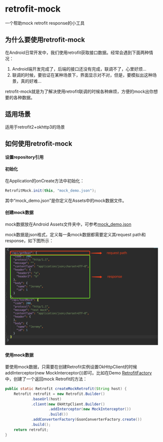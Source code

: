 # retrofit-mock
一个帮助mock retrofit response的小工具
## 为什么要使用retrofit-mock
在Android日常开发中，我们使用retrofit获取接口数据。经常会遇到下面两种情况：
1. Android端开发完成了，后端的接口还没有完成，联调不了，心里好烦...
2. 联调的时候，要验证在某种场景下，界面显示对不对，但是，要模拟出这种场景，真的好难...

retrofit-mock就是为了解决使用retrofit联调的时候各种麻烦，方便的mock出你想要的各种数据。

## 适用场景
适用于retrofit2+okhttp3的场景

## 如何使用retrofit-mock
#### 设置repository引用
#### 初始化
在Application的onCreate方法中初始化：

```java
RetrofitMock.init(this, "mock_demo.json");
```
其中“mock_demo.json”是你定义在Assets中的mock数据文件。
#### 创建mock数据
mock数据放在Android Assets文件夹中，可参考[mock_demo.json](https://github.com/JeremyLiao/retrofit-mock/blob/master/retrofit-mock/app/src/main/assets/mock_demo.json)

mock数据是json格式，定义每一条mock数据都需要定义其request path和response，如下图所示：

![mock_data](https://github.com/JeremyLiao/retrofit-mock/blob/master/imgs/mock_data.png)

#### 使用mock数据
要使用mock数据，只需要在创建Retrofit实例设置OkHttpClient的时候addInterceptor(new MockInterceptor())即可。比如在Demo [RetrofitFactory](https://github.com/JeremyLiao/retrofit-mock/blob/master/retrofit-mock/app/src/main/java/com/jeremy/retrofit_mock/RetrofitFactory.java)中，创建了一个返回mock Retrofit的方法：

```java
public static Retrofit createMockRetrofit(String host) {
    Retrofit retrofit = new Retrofit.Builder()
            .baseUrl(host)
            .client(new OkHttpClient.Builder()
                    .addInterceptor(new MockInterceptor())
                    .build())
            .addConverterFactory(GsonConverterFactory.create())
            .build();
    return retrofit;
}
```
